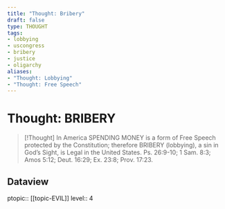 ```yaml
---
title: "Thought: Bribery"
draft: false
type: THOUGHT
tags:
- lobbying
- uscongress
- bribery
- justice
- oligarchy
aliases:
- "Thought: Lobbying"
- "Thought: Free Speech"
---
```

# Thought: BRIBERY
> [!Thought]
> In America SPENDING MONEY is a form of Free Speech protected by the Constitution; 
> therefore BRIBERY (lobbying), a sin in God’s Sight, is Legal in the United States.
> Ps. 26:9-10; 1 Sam. 8:3; Amos 5:12; Deut. 16:29; Ex. 23:8; Prov. 17:23.

## Dataview
ptopic:: [[topic-EVIL]]
level:: 4
